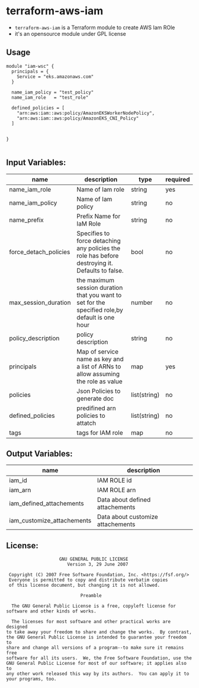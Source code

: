 # terraform-aws-iam

- ``` terraform-aws-iam ``` is a Terraform module to create AWS Iam ROle
- it's an opensource module under GPL license

## Usage

```
module "iam-wsc" {
  principals = {
    Service = "eks.amazonaws.com"
  }

  name_iam_policy = "test_policy"
  name_iam_role   = "test_role"

  defined_policies = [
    "arn:aws:iam::aws:policy/AmazonEKSWorkerNodePolicy",
    "arn:aws:iam::aws:policy/AmazonEKS_CNI_Policy"
  ]


}


```

## Input Variables:

| name                      | description                                                                                       | type         | required |
|---------------------------|---------------------------------------------------------------------------------------------------|--------------|----------|
| name_iam_role             | Name of Iam role                                                                                  | string       | yes      |
| name_iam_policy           | Name of Iam policy                                                                                | string       | no       |
| name_prefix               | Prefix Name for IaM Role                                                                          | string       | no       |
| force_detach_policies     | Specifies to force detaching any policies the role has before destroying it. Defaults to false.   | bool         | no       |
| max_session_duration      | the maximum session duration that you want to set for the specified role,by default is one hour   | number       | no       |
| policy_description        | policy description                                                                                | string       | no       |
| principals                | Map of service name as key and a list of ARNs to allow assuming the role as value                 | map          | yes      |
| policies                  | Json Policies to generate doc                                                                     | list(string) | no       |
| defined_policies          | predifined arn policies to attatch                                                                | list(string) | no       |
| tags                      | tags for IAM role                                                                                 | map          | no       |


## Output Variables:

| name                       | description                        |
|----------------------------|------------------------------------|
| iam_id                     | IAM ROLE id                        |
| iam_arn                    | IAM ROLE arn                       |
| iam_defined_attachements   | Data about defined attachements    |
| iam_customize_attachements | Data about customize attachements  |


## License:
```
                    GNU GENERAL PUBLIC LICENSE
                       Version 3, 29 June 2007

 Copyright (C) 2007 Free Software Foundation, Inc. <https://fsf.org/>
 Everyone is permitted to copy and distribute verbatim copies
 of this license document, but changing it is not allowed.

                            Preamble

  The GNU General Public License is a free, copyleft license for
software and other kinds of works.

  The licenses for most software and other practical works are designed
to take away your freedom to share and change the works.  By contrast,
the GNU General Public License is intended to guarantee your freedom to
share and change all versions of a program--to make sure it remains free
software for all its users.  We, the Free Software Foundation, use the
GNU General Public License for most of our software; it applies also to
any other work released this way by its authors.  You can apply it to
your programs, too.
```
